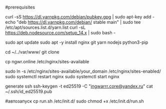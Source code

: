 #prerequisites

curl -sS https://dl.yarnpkg.com/debian/pubkey.gpg | sudo apt-key add -
echo "deb https://dl.yarnpkg.com/debian/ stable main" | sudo tee /etc/apt/sources.list.d/yarn.list
curl -sL https://deb.nodesource.com/setup_14.x | sudo bash -


sudo apt update
sudo apt -y install nginx git yarn nodejs python3-pip

cd ~/../var/www/
git clone

cp ngwr.online /etc/nginx/sites-available

sudo ln -s /etc/nginx/sites-available/your_domain /etc/nginx/sites-enabled/
sudo systemctl restart nginx
sudo systemctl start nginx

generate ssh 
ssh-keygen -t ed25519 -C "ingwarrr.core@yandex.ru"
cat ~/.ssh/id_ed25519.pub

#автозапуск
cp run.sh /etc/init.d/
sudo chmod +x /etc/init.d/run.sh
